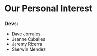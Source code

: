 <h1>Our Personal Interest</h1>
<h3>Devs:</h3>
<ul>
  <li>Dave Jornales</li>
  <li>Jeanne Caballes</li>
  <li>Jeremy Ricerra</li>
  <li>Sherwin Mendez</li>
</ul>
